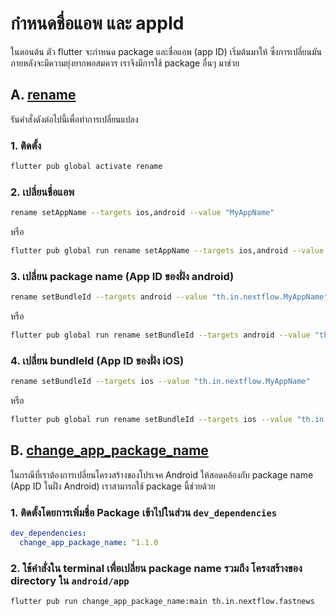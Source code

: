 
# กำหนดชื่อแอพ และ appId

ในตอนต้น ตัว flutter จะกำหนด package และชื่อแอพ (app ID) เริ่มต้นมาให้ ซึ่งการเปลี่ยนมันภายหลังจะมีความยุ่งยากพอสมควร เราจึงมีการใช้ package อื่นๆ มาช่วย 

## A. [rename](https://pub.dev/packages/rename)

รันคำสั่งดังต่อไปนี้เพื่อทำการเปลี่ยนแปลง

### 1. ติดตั้ง

```bash
flutter pub global activate rename
```

### 2. เปลี่ยนชื่อแอพ

```bash
rename setAppName --targets ios,android --value "MyAppName"
```
หรือ
```bash
flutter pub global run rename setAppName --targets ios,android --value "MyAppName"
```

### 3. เปลี่ยน package name (App ID ของฝั่ง android)

```bash
rename setBundleId --targets android --value "th.in.nextflow.MyAppName"
```
หรือ 
```bash
flutter pub global run rename setBundleId --targets android --value "th.in.nextflow.MyAppName"
```

### 4. เปลี่ยน bundleId (App ID ของฝั่ง iOS)

```bash
rename setBundleId --targets ios --value "th.in.nextflow.MyAppName"
```
หรือ
```bash
flutter pub global run rename setBundleId --targets ios --value "th.in.nextflow.MyAppName"
```

## B. [change_app_package_name](https://pub.dev/packages/change_app_package_name)

ในกรณีที่เราต้องการเปลี่ยนโครงสร้างของโปรเจค Android ให้สอดคล้องกับ package name (App ID ในฝั่ง Android) เราสามารถใช้ package นี้ช่วยด้วย

### 1. ติดตั้งโดยการเพิ่มชื่อ Package เข้าไปในส่วน `dev_dependencies`

```yaml
dev_dependencies: 
  change_app_package_name: ^1.1.0
```

### 2. ใช้คำสั่งใน terminal เพื่อเปลี่ยน package name รวมถึง โครงสร้างของ directory ใน `android/app`

```bash
flutter pub run change_app_package_name:main th.in.nextflow.fastnews
```
